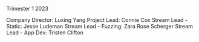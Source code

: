 Trimester 1 2023

Company Director:       Luxing Yang
Project Lead:           Connie Cox
Stream Lead - Static:   Jesse Ludeman
Stream Lead - Fuzzing:  Zara Rose Scherger
Stream Lead - App Dev:  Tristen Clifton
